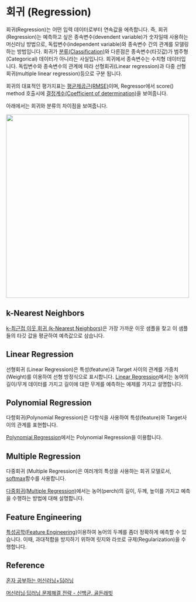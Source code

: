 # 회귀 (Regression)

회귀(Regression)는 어떤 입력 데이터로부터 연속값을 에측합니다. 즉, 회귀(Regression)는 예측하고 싶은 종속변수(devendent variable)가 숫자일때 사용하는 머신러닝 방법으로, 독립변수(independent variable)와 종속변수 간의 관계를 모델링하는 방법입니다. 회귀가 [분류(Classification)](https://github.com/kyopark2014/ML-Algorithms/blob/main/regression.md)와 다른점은 종속변수(타깃값)가 범주형(Categorical) 데이터가 아니라는 사실입니다. 회귀에서 종속변수는 수치형 데이터입니다. 독립변수와 종속변수의 관계에 따라 선형회귀(Linear regression)과 다중 선형 회귀(multiple linear regression)등으로 구분 됩니다. 

회귀의 대표적인 평가지표는 [평균제곱근(RMSE)](https://github.com/kyopark2014/ML-Algorithms/blob/main/evaluation.md#rmse)이며, Regressor에서 score() method 호출시에 [결정계수(Coefficient of determination)](https://github.com/kyopark2014/ML-Algorithms/blob/main/evaluation.md#coefficient-of-determination)을 보여줍니다. 

아래에서는 회귀와 분류의 차이점을 보여줍니다. 

<img src="https://user-images.githubusercontent.com/52392004/193483246-85a5fe3c-4c33-40ef-aa58-994970f54d66.png" width="500">

## k-Nearest Neighbors

[k-최근접 이웃 회귀 (k-Nearest Neighbors)](https://github.com/kyopark2014/ML-Algorithms/blob/main/KNN.md)은 가장 가까운 이웃 샘플을 찾고 이 샘플들의 타깃 값을 평균하여 예측값으로 삼습니다. 


## Linear Regression

선형회귀 (Linear Regression)은 특성(feature)과 Target 사이의 관계를 가중치(Weight)를 이용하여 선형 방정식으로 표시합니다. [Linear Regression](https://github.com/kyopark2014/ML-Algorithms/blob/main/linear-regression.md)에서는 농어의 길이/무게 데이터를 가지고 길이에 대한 무게를 예측하는 예제를 가지고 설명합니다. 

## Polynomial Regression

다항회귀(Polynomial Regression)은 다항식을 사용하여 특성(feature)와 Target사이의 관계를 표현합니다.

[Polynomial Regression](https://github.com/kyopark2014/ML-Algorithms/blob/main/polynomial-regression.md)에서는 Polynomial Regression을 이용합니다.


## Multiple Regression

다중회귀 (Multiple Regression)은 여러개의 특성을 사용하는 회귀 모델로서, [softmax](https://github.com/kyopark2014/ML-Algorithms/blob/main/classification.md#softmax)함수를 사용합니다. 

[다중회귀(Multiple Regression)](https://github.com/kyopark2014/ML-Algorithms/blob/main/multiple-regression.md)에서는 농어(perch)의 길이, 두께, 높이를 가지고 예측을 수행하는 방법에 대해 설명합니다. 

## Feature Engineering

[특성공학(Feature Engineering)](https://github.com/kyopark2014/ML-Algorithms/blob/main/feature-enginnering.md)이용하여 농어의 두께를 좀더 정확하게 예측할 수 있습니다. 이때, 과대적합을 방지하기 위하여 릿지와 라쏘로 규제(Regularization)을 수행합니다. 


## Reference

[혼자 공부하는 머신러닝+딥러닝](https://github.com/rickiepark/hg-mldl)

[머신러닝·딥러닝 문제해결 전략 - 신백균, 골든래빗](https://github.com/BaekKyunShin/musthave_mldl_problem_solving_strategy)


